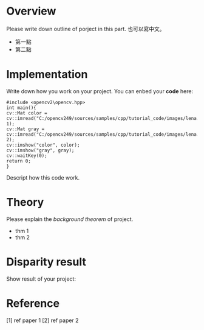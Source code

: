 # Overview
Please write down outline of porject in this part.
也可以寫中文。
* 第一點
* 第二點

# Implementation
Write down how you work on your project.
You can enbed your **code** here:
```
#include <opencv2\opencv.hpp>
int main(){
cv::Mat color = cv::imread("C:/opencv249/sources/samples/cpp/tutorial_code/images/lena.png", 1);
cv::Mat gray = cv::imread("C:/opencv249/sources/samples/cpp/tutorial_code/images/lena.png", 2);
cv::imshow("color", color);
cv::imshow("gray", gray);
cv::waitKey(0);
return 0;
}
```
Descript how this code work.

# Theory
Please explain the *background theorem* of project.
* thm 1
* thm 2

# Disparity result
Show result of your project:
<img/>

# Reference
[1] ref paper 1
[2] ref paper 2
